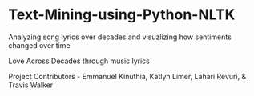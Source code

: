 # Text-Mining-using-Python-NLTK
Analyzing song lyrics over decades and visuzlizing how sentiments changed over time

Love Across Decades through music lyrics

Project Contributors - Emmanuel Kinuthia, Katlyn Limer, Lahari Revuri, & Travis Walker
